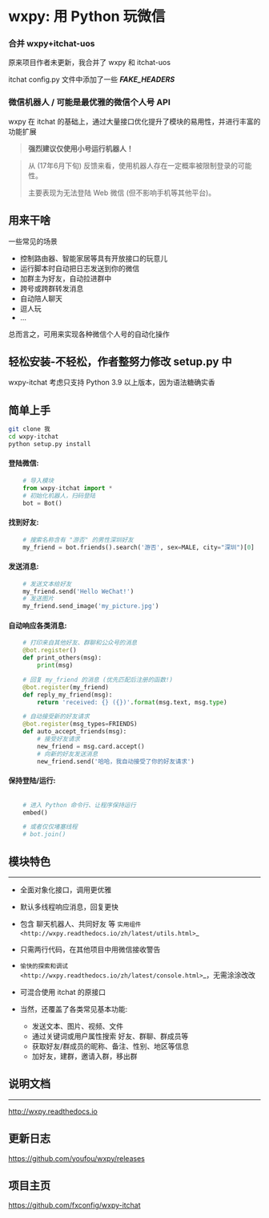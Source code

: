 # wxpy: 用 Python 玩微信  

### 合并 wxpy+itchat-uos
原来项目作者未更新，我合并了 wxpy 和 itchat-uos

itchat config.py 文件中添加了一些 ***FAKE_HEADERS*** 


### 微信机器人 / 可能是最优雅的微信个人号 API

wxpy 在 itchat 的基础上，通过大量接口优化提升了模块的易用性，并进行丰富的功能扩展


> **强烈建议仅使用小号运行机器人！**

> 从 (17年6月下旬) 反馈来看，使用机器人存在一定概率被限制登录的可能性。
> 
> 主要表现为无法登陆 Web 微信 (但不影响手机等其他平台)。



## 用来干啥

一些常见的场景

* 控制路由器、智能家居等具有开放接口的玩意儿
* 运行脚本时自动把日志发送到你的微信
* 加群主为好友，自动拉进群中
* 跨号或跨群转发消息
* 自动陪人聊天
* 逗人玩
* ...

总而言之，可用来实现各种微信个人号的自动化操作



## 轻松安装-不轻松，作者整努力修改 setup.py 中

wxpy-itchat 考虑只支持 Python 3.9 以上版本，因为语法糖确实香



## 简单上手
```sh
git clone 我
cd wxpy-itchat
python setup.py install
```



#### 登陆微信:

```python
    # 导入模块
    from wxpy-itchat import *
    # 初始化机器人，扫码登陆
    bot = Bot()
```
#### 找到好友:

```python
    # 搜索名称含有 "游否" 的男性深圳好友
    my_friend = bot.friends().search('游否', sex=MALE, city="深圳")[0]
```

#### 发送消息:

```python
    # 发送文本给好友
    my_friend.send('Hello WeChat!')
    # 发送图片
    my_friend.send_image('my_picture.jpg')
```

#### 自动响应各类消息:

```python
    # 打印来自其他好友、群聊和公众号的消息
    @bot.register()
    def print_others(msg):
        print(msg)

    # 回复 my_friend 的消息 (优先匹配后注册的函数!)
    @bot.register(my_friend)
    def reply_my_friend(msg):
        return 'received: {} ({})'.format(msg.text, msg.type)

    # 自动接受新的好友请求
    @bot.register(msg_types=FRIENDS)
    def auto_accept_friends(msg):
        # 接受好友请求
        new_friend = msg.card.accept()
        # 向新的好友发送消息
        new_friend.send('哈哈，我自动接受了你的好友请求')
```

#### 保持登陆/运行:

```python

    # 进入 Python 命令行、让程序保持运行
    embed()

    # 或者仅仅堵塞线程
    # bot.join()
```


## 模块特色
----------------

* 全面对象化接口，调用更优雅
* 默认多线程响应消息，回复更快
* 包含 聊天机器人、共同好友 等 `实用组件 <http://wxpy.readthedocs.io/zh/latest/utils.html>`_
* 只需两行代码，在其他项目中用微信接收警告
* `愉快的探索和调试 <http://wxpy.readthedocs.io/zh/latest/console.html>`_，无需涂涂改改
* 可混合使用 itchat 的原接口
* 当然，还覆盖了各类常见基本功能:

    * 发送文本、图片、视频、文件
    * 通过关键词或用户属性搜索 好友、群聊、群成员等
    * 获取好友/群成员的昵称、备注、性别、地区等信息
    * 加好友，建群，邀请入群，移出群

## 说明文档
----------------

<http://wxpy.readthedocs.io>

更新日志
----------------

<https://github.com/youfou/wxpy/releases>

项目主页
----------------

<https://github.com/fxconfig/wxpy-itchat>
